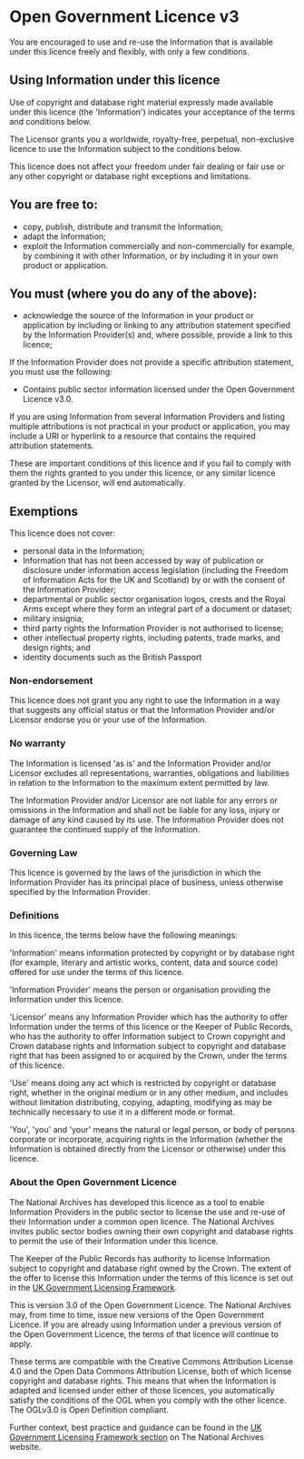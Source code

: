 # Open Government Licence v3

You are encouraged to use and re-use the Information that is available under this licence freely and flexibly, with only a few conditions.

## Using Information under this licence

Use of copyright and database right material expressly made available under this licence (the 'Information') indicates your acceptance of the terms and conditions below.

The Licensor grants you a worldwide, royalty-free, perpetual, non-exclusive licence to use the Information subject to the conditions below.

This licence does not affect your freedom under fair dealing or fair use or any other copyright or database right exceptions and limitations.

## You are free to:

* copy, publish, distribute and transmit the Information;
* adapt the Information;
* exploit the Information commercially and non-commercially for example, by  combining it with other Information, or by including it in your own product or application.

## You must (where you do any of the above):

* acknowledge the source of the Information in your product or application by including or linking to any attribution statement specified by the Information Provider(s) and, where possible, provide a link to this licence;

If the Information Provider does not provide a specific attribution statement, you must use the following:

* Contains public sector information licensed under the Open Government Licence v3.0.

If you are using Information from several Information Providers and listing multiple attributions is not practical in your product or application, you may include a URI or hyperlink to a resource that contains the required attribution statements.

These are important conditions of this licence and if you fail to comply with them the rights granted to you under this licence, or any similar licence granted by the Licensor, will end automatically.

## Exemptions

This licence does not cover:

* personal data in the Information;
* Information that has not been accessed by way of publication or disclosure under information access legislation (including the Freedom of Information Acts for the UK and Scotland) by or with the consent of the Information Provider;
* departmental or public sector organisation logos, crests and the Royal Arms except where they form an integral part of a document or dataset;
* military insignia;
* third party rights the Information Provider is not authorised to license;
* other intellectual property rights, including patents, trade marks, and design rights; and
* identity documents such as the British Passport

### Non-endorsement

This licence does not grant you any right to use the Information in a way that suggests any official status or that the Information Provider and/or Licensor endorse you or your use of the Information.

### No warranty

The Information is licensed 'as is' and the Information Provider and/or Licensor excludes all representations, warranties, obligations and liabilities in relation to the Information to the maximum extent permitted by law.

The Information Provider and/or Licensor are not liable for any errors or omissions in the Information and shall not be liable for any loss, injury or damage of any kind caused by its use. The Information Provider does not guarantee the continued supply of the Information.

### Governing Law

This licence is governed by the laws of the jurisdiction in which the Information Provider has its principal place of business, unless otherwise specified by the Information Provider.

### Definitions
In this licence, the terms below have the following meanings:

'Information' means information protected by copyright or by database right (for example, literary and artistic works, content, data and source code) offered for use under the terms of this licence.

'Information Provider' means the person or organisation providing the Information under this licence.

'Licensor' means any Information Provider which has the authority to offer Information under the terms of this licence or the Keeper of Public Records, who has the authority to offer Information subject to Crown copyright and Crown database rights and Information subject to copyright and database right that has been assigned to or acquired by the Crown, under the terms of this licence.

'Use' means doing any act which is restricted by copyright or database right, whether in the original medium or in any other medium, and includes without limitation distributing, copying, adapting, modifying as may be technically necessary to use it in a different mode or format.

'You', 'you' and 'your' means the natural or legal person, or body of persons corporate or incorporate, acquiring rights in the Information (whether the Information is obtained directly from the Licensor or otherwise) under this licence.

### About the Open Government Licence

The National Archives has developed this licence as a tool to enable Information Providers in the public sector to license the use and re-use of their Information under a common open licence. The National Archives invites public sector bodies owning their own copyright and database rights to permit the use of their Information under this licence.

The Keeper of the Public Records has authority to license Information subject to copyright and database right owned by the Crown. The extent of the offer to license this Information under the terms of this licence is set out in the [UK Government Licensing Framework](https://www.nationalarchives.gov.uk/information-management/re-using-public-sector-information/re-use-and-licensing/ukglf/).

This is version 3.0 of the Open Government Licence. The National Archives may, from time to time, issue new versions of the Open Government Licence. If you are already using Information under a previous version of the Open Government Licence, the terms of that licence will continue to apply.

These terms are compatible with the Creative Commons Attribution License 4.0 and the Open Data Commons Attribution License, both of which license copyright and database rights. This means that when the Information is adapted and licensed under either of those licences, you automatically satisfy the conditions of the OGL when you comply with the other licence. The OGLv3.0 is Open Definition compliant.

Further context, best practice and guidance can be found in the [UK Government Licensing Framework section](https://www.nationalarchives.gov.uk/information-management/re-using-public-sector-information/uk-government-licensing-framework/) on The National Archives website.